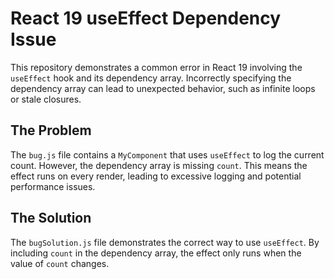 # React 19 useEffect Dependency Issue

This repository demonstrates a common error in React 19 involving the `useEffect` hook and its dependency array.  Incorrectly specifying the dependency array can lead to unexpected behavior, such as infinite loops or stale closures.

## The Problem

The `bug.js` file contains a `MyComponent` that uses `useEffect` to log the current count. However, the dependency array is missing `count`. This means the effect runs on every render, leading to excessive logging and potential performance issues.

## The Solution

The `bugSolution.js` file demonstrates the correct way to use `useEffect`. By including `count` in the dependency array, the effect only runs when the value of `count` changes.